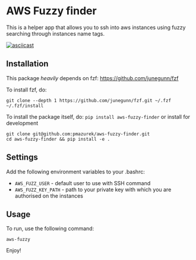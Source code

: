 # AWS Fuzzy finder

This is a helper app that allows you to ssh into aws instances using fuzzy searching through instances name tags.

[![asciicast](https://asciinema.org/a/1fzqrev6rn1mp9e68i4e9ri7g.png)](https://asciinema.org/a/1fzqrev6rn1mp9e68i4e9ri7g)


## Installation

This package _heavily_ depends on fzf: https://github.com/junegunn/fzf

To install fzf, do:
```
git clone --depth 1 https://github.com/junegunn/fzf.git ~/.fzf
~/.fzf/install
```

To install the package itself, do:
`pip install aws-fuzzy-finder`
or install for development
```
git clone git@github.com:pmazurek/aws-fuzzy-finder.git
cd aws-fuzzy-finder && pip install -e .
```

## Settings

Add the following environment variables to your .bashrc:

- `AWS_FUZZ_USER` - default user to use with SSH command
- `AWS_FUZZ_KEY_PATH` - path to your private key with which you are authorised on the instances


## Usage

To run, use the following command:

`aws-fuzzy`

Enjoy!
